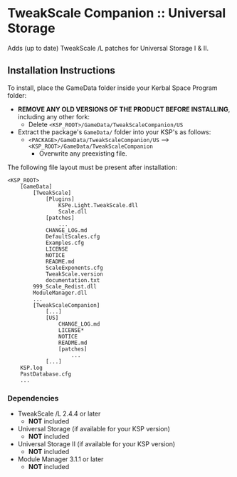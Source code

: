 # TweakScale Companion :: Universal Storage

Adds (up to date) TweakScale /L patches for Universal Storage I & II.


## Installation Instructions

To install, place the GameData folder inside your Kerbal Space Program folder:

* **REMOVE ANY OLD VERSIONS OF THE PRODUCT BEFORE INSTALLING**, including any other fork:
	+ Delete `<KSP_ROOT>/GameData/TweakScaleCompanion/US`
* Extract the package's `GameData/` folder into your KSP's as follows:
	+ `<PACKAGE>/GameData/TweakScaleCompanion/US` --> `<KSP_ROOT>/GameData/TweakScaleCompanion`
		- Overwrite any preexisting file.

The following file layout must be present after installation:

```
<KSP_ROOT>
	[GameData]
		[TweakScale]
			[Plugins]
				KSPe.Light.TweakScale.dll
				Scale.dll
			[patches]
				...
			CHANGE_LOG.md
			DefaultScales.cfg
			Examples.cfg
			LICENSE
			NOTICE
			README.md
			ScaleExponents.cfg
			TweakScale.version
			documentation.txt
		999_Scale_Redist.dll
		ModuleManager.dll
		...
		[TweakScaleCompanion]
			[...]
			[US]
				CHANGE_LOG.md
				LICENSE*
				NOTICE
				README.md
				[patches]
					...
			[...]
	KSP.log
	PastDatabase.cfg
	...
```


### Dependencies

* TweakScale /L 2.4.4 or later
	+ **NOT** included
* Universal Storage (if available for your KSP version)
	+ **NOT** included 
* Universal Storage II (if available for your KSP version)
	+ **NOT** included 
* Module Manager 3.1.1 or later
	+ **NOT** included
